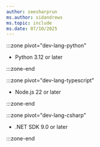 ```yaml
---
author: seesharprun
ms.author: sidandrews
ms.topic: include
ms.date: 07/10/2025
---
```


:::zone pivot="dev-lang-python"

- Python 3.12 or later

:::zone-end

:::zone pivot="dev-lang-typescript"

- Node.js 22 or later

:::zone-end

:::zone pivot="dev-lang-csharp"

- .NET SDK 9.0 or later

:::zone-end